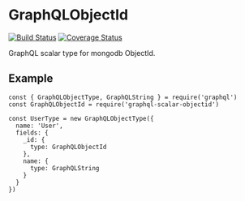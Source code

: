 # GraphQLObjectId

[![Build Status](https://travis-ci.org/isayme/graphql-scalar-objectid.svg?branch=master)](https://travis-ci.org/isayme/graphql-scalar-objectid)
[![Coverage Status](https://coveralls.io/repos/github/isayme/graphql-scalar-objectid/badge.svg?branch=master)](https://coveralls.io/github/isayme/graphql-scalar-objectid?branch=master)

GraphQL scalar type for mongodb ObjectId.

## Example
```
const { GraphQLObjectType, GraphQLString } = require('graphql')
const GraphQLObjectId = require('graphql-scalar-objectid')

const UserType = new GraphQLObjectType({
  name: 'User',
  fields: {
    _id: {
      type: GraphQLObjectId
    },
    name: {
      type: GraphQLString
    }
  }
})
```
